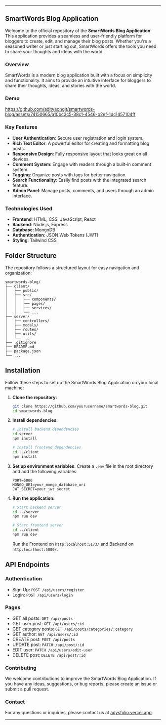 
---

## SmartWords Blog Application

Welcome to the official repository of the **SmartWords Blog Application**! This application provides a seamless and user-friendly platform for bloggers to create, edit, and manage their blog posts. Whether you're a seasoned writer or just starting out, SmartWords offers the tools you need to share your thoughts and ideas with the world.

### Overview

SmartWords is a modern blog application built with a focus on simplicity and functionality. It aims to provide an intuitive interface for bloggers to share their thoughts, ideas, and stories with the world.

### Demo

https://github.com/adityaongit/smartwords-blog/assets/74150665/a10bc3c5-38c1-4546-b2ef-1dc1457104ff

### Key Features

- **User Authentication**: Secure user registration and login system.
- **Rich Text Editor**: A powerful editor for creating and formatting blog posts.
- **Responsive Design**: Fully responsive layout that looks great on all devices.
- **Comment System**: Engage with readers through a built-in comment system.
- **Tagging**: Organize posts with tags for better navigation.
- **Search Functionality**: Easily find posts with the integrated search feature.
- **Admin Panel**: Manage posts, comments, and users through an admin interface.

### Technologies Used

- **Frontend**: HTML, CSS, JavaScript, React
- **Backend**: Node.js, Express
- **Database**: MongoDB
- **Authentication**: JSON Web Tokens (JWT)
- **Styling**: Tailwind CSS

## Folder Structure

The repository follows a structured layout for easy navigation and organization:

```
smartwords-blog/
├── client/             
│   ├── public/
│   ├── src/
│   │   ├── components/  
│   │   ├── pages/       
│   │   ├── services/    
│   │   └── ...
├── server/             
│   ├── controllers/    
│   ├── models/         
│   ├── routes/         
│   ├── utils/          
│   └── ...
├── .gitignore            
├── README.md             
├── package.json         
└── ...
```


## Installation

Follow these steps to set up the SmartWords Blog Application on your local machine:

1. **Clone the repository:**
   ```sh
   git clone https://github.com/yourusername/smartwords-blog.git
   cd smartwords-blog
   ```

2. **Install dependencies:**
   ```sh
   # Install backend dependencies
   cd server
   npm install

   # Install frontend dependencies
   cd ../client
   npm install
   ```

3. **Set up environment variables:**
   Create a `.env` file in the root directory and add the following variables:
   ```env
   PORT=5000
   MONGO_URI=your_mongo_database_uri
   JWT_SECRET=your_jwt_secret
   ```

4. **Run the application:**
   ```sh
   # Start backend server
   cd ../server
   npm run dev

   # Start frontend server
   cd ../client
   npm run dev
   ```

   Run the Frontend on `http:localhost:5173/` and Backend on `http:localhost:5000/`.

## API Endpoints

### Authentication
- Sign Up: `POST /api/users/register`
- Login: `POST /api/users/login`

### Pages
- GET all posts: `GET /api/posts`
- GET user post: `GET /api/users/:id`
- GET category posts: `GET /api/posts/categories/:category`
- GET author: `GET /api/users/:id`
- CREATE post: `POST /api/posts`
- UPDATE post: `PATCH /api/post/:id`
- EDIT user: `PATCH /api/users/edit-user`
- DELETE post: `DELETE /api/post/:id`

### Contributing

We welcome contributions to improve the SmartWords Blog Application. If you have any ideas, suggestions, or bug reports, please create an issue or submit a pull request.

### Contact

For any questions or inquiries, please contact us at [adysfolio.vercel.app](https://adysfolio.vercel.app).

---

